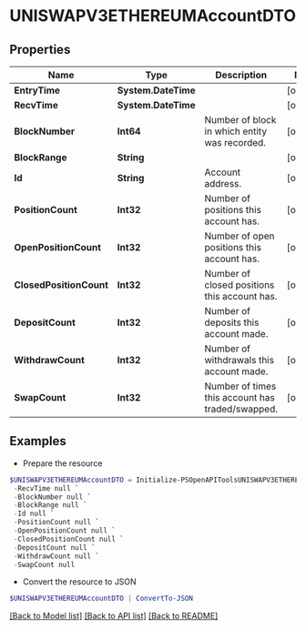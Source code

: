 # UNISWAPV3ETHEREUMAccountDTO
## Properties

Name | Type | Description | Notes
------------ | ------------- | ------------- | -------------
**EntryTime** | **System.DateTime** |  | [optional] 
**RecvTime** | **System.DateTime** |  | [optional] 
**BlockNumber** | **Int64** | Number of block in which entity was recorded. | [optional] 
**BlockRange** | **String** |  | [optional] 
**Id** | **String** | Account address. | [optional] 
**PositionCount** | **Int32** | Number of positions this account has. | [optional] 
**OpenPositionCount** | **Int32** | Number of open positions this account has. | [optional] 
**ClosedPositionCount** | **Int32** | Number of closed positions this account has. | [optional] 
**DepositCount** | **Int32** | Number of deposits this account made. | [optional] 
**WithdrawCount** | **Int32** | Number of withdrawals this account made. | [optional] 
**SwapCount** | **Int32** | Number of times this account has traded/swapped. | [optional] 

## Examples

- Prepare the resource
```powershell
$UNISWAPV3ETHEREUMAccountDTO = Initialize-PSOpenAPIToolsUNISWAPV3ETHEREUMAccountDTO  -EntryTime null `
 -RecvTime null `
 -BlockNumber null `
 -BlockRange null `
 -Id null `
 -PositionCount null `
 -OpenPositionCount null `
 -ClosedPositionCount null `
 -DepositCount null `
 -WithdrawCount null `
 -SwapCount null
```

- Convert the resource to JSON
```powershell
$UNISWAPV3ETHEREUMAccountDTO | ConvertTo-JSON
```

[[Back to Model list]](../README.md#documentation-for-models) [[Back to API list]](../README.md#documentation-for-api-endpoints) [[Back to README]](../README.md)

